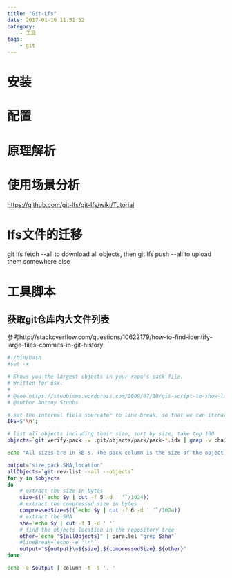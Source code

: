 ```yaml
---
title: "Git-Lfs"
date: 2017-01-10 11:51:52
category:
    - 工具
tags: 
    - git
---
```


# 安装

# 配置

# 原理解析

# 使用场景分析

https://github.com/git-lfs/git-lfs/wiki/Tutorial

# lfs文件的迁移

git lfs fetch --all <remote> to download all objects, then git lfs push --all <remote> to upload them somewhere else

# 工具脚本

## 获取git仓库内大文件列表

参考http://stackoverflow.com/questions/10622179/how-to-find-identify-large-files-commits-in-git-history

``` bash
#!/bin/bash
#set -x 

# Shows you the largest objects in your repo's pack file.
# Written for osx.
#
# @see https://stubbisms.wordpress.com/2009/07/10/git-script-to-show-largest-pack-objects-and-trim-your-waist-line/
# @author Antony Stubbs

# set the internal field spereator to line break, so that we can iterate easily over the verify-pack output
IFS=$'\n';

# list all objects including their size, sort by size, take top 100
objects=`git verify-pack -v .git/objects/pack/pack-*.idx | grep -v chain | sort -k3nr | head -n 100`

echo "All sizes are in kB's. The pack column is the size of the object, compressed, inside the pack file."

output="size,pack,SHA,location"
allObjects=`git rev-list --all --objects`
for y in $objects
do
    # extract the size in bytes
    size=$((`echo $y | cut -f 5 -d ' '`/1024))
    # extract the compressed size in bytes
    compressedSize=$((`echo $y | cut -f 6 -d ' '`/1024))
    # extract the SHA
    sha=`echo $y | cut -f 1 -d ' '`
    # find the objects location in the repository tree
    other=`echo "${allObjects}" | parallel "grep $sha"`
    #lineBreak=`echo -e "\n"`
    output="${output}\n${size},${compressedSize},${other}"
done

echo -e $output | column -t -s ', '
```
